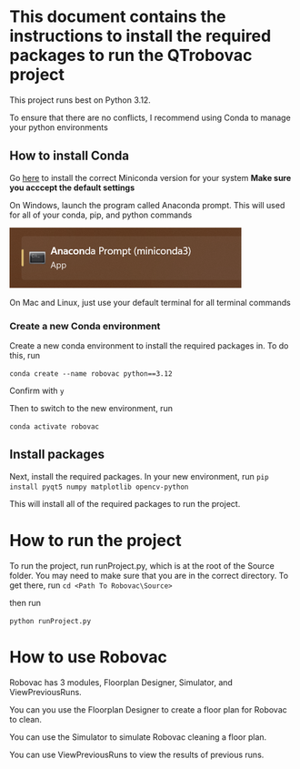 # This document contains the instructions to install the required packages to run the QTrobovac project

This project runs best on Python 3.12.

To ensure that there are no conflicts, I recommend using Conda to manage your python environments

## How to install Conda
Go [here](https://docs.conda.io/en/latest/miniconda.html) to install the correct Miniconda version for your system **Make sure you acccept the default settings**

On Windows, launch the program called Anaconda prompt. This will used for all of your conda, pip, and python commands

![Anaconda Prompt Image](Documentation/AnacondaPrompt.png)

On Mac and Linux, just use your default terminal for all terminal commands

### Create a new Conda environment
Create a new conda environment to install the required packages in. To do this, run

```conda create --name robovac python==3.12```

Confirm with `y`

Then to switch to the new environment, run

```conda activate robovac```

## Install packages
Next, install the required packages.
In your new environment, run
```pip install pyqt5 numpy matplotlib opencv-python```

This will install all of the required packages to run the project.

# How to run the project
To run the project, run runProject.py, which is at the root of the Source folder.
You may need to make sure that you are in the correct directory. To get there, run
```cd <Path To Robovac\Source>```

then run

```python runProject.py```

# How to use Robovac
Robovac has 3 modules, Floorplan Designer, Simulator, and ViewPreviousRuns.

You can you use the Floorplan Designer to create a floor plan for Robovac to clean. 

You can use the Simulator to simulate Robovac cleaning a floor plan.

You can use ViewPreviousRuns to view the results of previous runs.